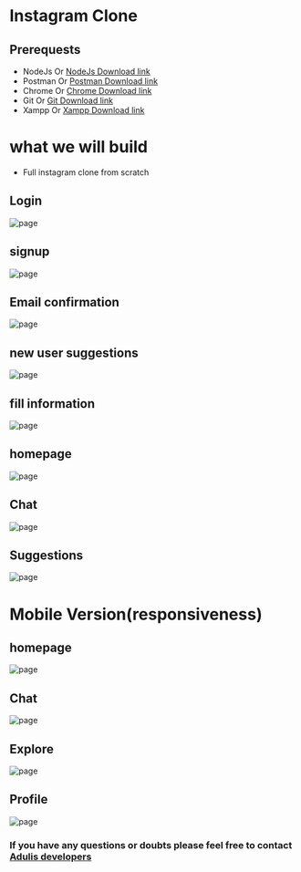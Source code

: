 # Instagram Clone

## Prerequests

- NodeJs Or [NodeJs Download link](https://nodejs.org/en/download/)
- Postman Or [Postman Download link](https://www.postman.com/downloads/)
- Chrome Or [Chrome Download link](https://www.google.com/chrome/)
- Git Or [Git Download link](https://git-scm.com/downloads)
- Xampp Or [Xampp Download link](https://www.apachefriends.org/download.html)

# what we will build
- Full instagram clone from scratch

## Login
![page](./project/demo_images/login.png)

## signup
![page](./project/demo_images/sign_up.png)

## Email confirmation
![page](./project/demo_images/email_confirm.png)
## new user suggestions
![page](./project/demo_images/new_user_must_follow.png)
## fill information
![page](./project/demo_images/fill_info.png)
## homepage 
![page](./project/demo_images/homepage_2.png)
## Chat 
![page](./project/demo_images/chat.png)
## Suggestions 
![page](./project/demo_images/suggestions.png)

# Mobile Version(responsiveness)
## homepage
![page](./project/demo_images/mobile_homepage.png)
## Chat
![page](./project/demo_images/mobile_chat.png)
## Explore
![page](./project/demo_images/mobile_Explore.png)
## Profile
![page](./project/demo_images/mobile_Profile.png)

### If you have any questions or doubts please feel free to contact [Adulis developers](https://t.me/adulis_developers) 